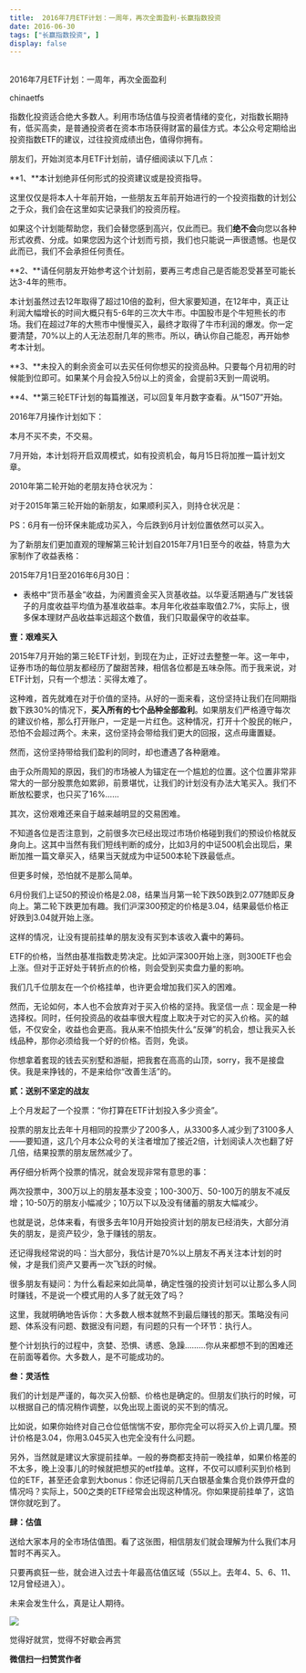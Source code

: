 ```yaml
---
title:  2016年7月ETF计划：一周年，再次全面盈利-长赢指数投资
date: 2016-06-30
tags: ["长赢指数投资", ]
display: false
---
```



## 



2016年7月ETF计划：一周年，再次全面盈利




chinaetfs




指数化投资适合绝大多数人。利用市场估值与投资者情绪的变化，对指数长期持有，低买高卖，是普通投资者在资本市场获得财富的最佳方式。本公众号定期给出投资指数ETF的建议，过往投资成绩出色，值得你拥有。




朋友们，开始浏览本月ETF计划前，请仔细阅读以下几点：



**1、**本计划绝非任何形式的投资建议或是投资指导。



这里仅仅是将本人十年前开始，一些朋友五年前开始进行的一个投资指数的计划公之于众，我们会在这里如实记录我们的投资历程。



如果这个计划能帮助您，我们会替您感到高兴，仅此而已。我们**绝不会**向您以各种形式收费、分成。如果您因为这个计划而亏损，我们也只能说一声很遗憾。也是仅此而已，我们不会承担任何责任。



**2、**请任何朋友开始参考这个计划前，要再三考虑自己是否能忍受甚至可能长达3-4年的熊市。



本计划虽然过去12年取得了超过10倍的盈利，但大家要知道，在12年中，真正让利润大幅增长的时间大概只有5-6年的三次大牛市。中国股市是个牛短熊长的市场。我们在超过7年的大熊市中慢慢买入，最终才取得了牛市利润的爆发。你一定要清楚，70%以上的人无法忍耐几年的熊市。所以，确认你自己能忍，再开始参考本计划。



**3、**未投入的剩余资金可以去买任何你想买的投资品种。只要每个月初用的时候能到位即可。如果某个月会投入5份以上的资金，会提前3天到一周说明。



**4、**第三轮ETF计划的每篇推送，可以回复年月数字查看。从“1507”开始。







2016年7月操作计划如下：





本月不买不卖，不交易。



7月开始，本计划将开启双周模式，如有投资机会，每月15日将加推一篇计划文章。









2010年第二轮开始的老朋友持仓状况为：







对于2015年第三轮开始的新朋友，如果顺利买入，则持仓状况是：







PS：6月有一份环保未能成功买入，今后跌到6月计划位置依然可以买入。





为了新朋友们更加直观的理解第三轮计划自2015年7月1日至今的收益，特意为大家制作了收益表格：



2015年7月1日至2016年6月30日：





* 表格中“货币基金”收益，为闲置资金买入货基收益。以华夏活期通与广发钱袋子的月度收益平均值为基准收益率。本月年化收益率取值2.7%，实际上，很多保本理财产品收益率远超这个数值，我们只取最保守的收益率。





**壹：艰难买入**



2015年7月开始的第三轮ETF计划，到现在为止，正好过去整整一年。这一年中，证券市场的每位朋友都经历了酸甜苦辣，相信各位都是五味杂陈。而于我来说，对ETF计划，只有一个想法：买得太难了。



这种难，首先就难在对于价值的坚持。从好的一面来看，这份坚持让我们在同期指数下跌30%的情况下，**买入****所有****的七个品种全部盈利**。如果朋友们严格遵守每次的建议价格，那么打开账户，一定是一片红色。这种情况，打开十个股民的帐户，恐怕不会超过两个。未来，这份坚持会带给我们更大的回报，这点毋庸置疑。



然而，这份坚持带给我们盈利的同时，却也遭遇了各种磨难。



由于众所周知的原因，我们的市场被人为锚定在一个尴尬的位置。这个位置非常非常大的一部分股票危如累卵，前景堪忧，让我们的计划没有办法大笔买入。我们不断放松要求，也只买了16%……



其次，这份艰难还来自于越来越明显的交易困难。



不知道各位是否注意到，之前很多次已经出现过市场价格碰到我们的预设价格就反身向上。这其中当然有我们短线判断的成分，比如3月的中证500机会出现后，果断加推一篇文章买入，结果当天就成为中证500本轮下跌最低点。



但更多时候，恐怕就不是那么简单。



6月份我们上证50的预设价格是2.08，结果当月第一轮下跌50跌到2.077随即反身向上。第二轮下跌更加有趣。我们沪深300预定的价格是3.04，结果最低价格正好跌到3.04就开始上涨。



这样的情况，让没有提前挂单的朋友没有买到本该收入囊中的筹码。



ETF的价格，当然由基准指数走势决定。比如沪深300开始上涨，则300ETF也会上涨。但对于正好处于转折点的价格，则会受到买卖盘力量的影响。



我们几千位朋友在一个价格挂单，也许更会增加我们买入的困难。





然而，无论如何，本人也不会放弃对于买入价格的坚持。我坚信一点：现金是一种选择权。同时，任何投资品的收益率很大程度上取决于对它的买入价格。买的越低，不仅安全，收益也会更高。我从来不怕损失什么“反弹”的机会，想让我买入长线品种，那你必须给我一个好的价格。否则，免谈。



你想拿着套现的钱去买别墅和游艇，把我套在高高的山顶，sorry，我不是接盘侠。我是来挣钱的，不是来给你“改善生活”的。





**贰：送别不坚定的战友**



上个月发起了一个投票：“你打算在ETF计划投入多少资金”。



投票的朋友比去年十月相同的投票少了200多人，从3300多人减少到了3100多人——要知道，这几个月本公众号的关注者增加了接近2倍，计划阅读人次也翻了好几倍，结果投票的朋友居然减少了。



再仔细分析两个投票的情况，就会发现非常有意思的事：



两次投票中，300万以上的朋友基本没变；100-300万、50-100万的朋友不减反增；10-50万的朋友小幅减少；10万以下以及没有储蓄的朋友大幅减少。



也就是说，总体来看，有很多去年10月开始投资计划的朋友已经消失，大部分消失的朋友，是资产较少，急于赚钱的朋友。



还记得我经常说的吗：当大部分，我估计是70%以上朋友不再关注本计划的时候，才是我们资产又要再一次飞跃的时候。



很多朋友有疑问：为什么看起来如此简单，确定性强的投资计划可以让那么多人同时赚钱，不是说一个模式用的人多了就无效了吗？



这里，我就明确地告诉你：大多数人根本就熬不到最后赚钱的那天。策略没有问题、体系没有问题、数据没有问题，有问题的只有一个环节：执行人。



整个计划执行的过程中，贪婪、恐惧、诱惑、急躁………你从来都想不到的困难还在前面等着你。大多数人，是不可能成功的。





**叁：灵活性**



我们的计划是严谨的，每次买入份额、价格也是确定的。但朋友们执行的时候，可以根据自己的情况稍作调整，以免出现上面说的买不到的情况。



比如说，如果你始终对自己仓位低惴惴不安，那你完全可以将买入价上调几厘。预计价格是3.04，你用3.045买入也完全没有什么问题。



另外，当然就是建议大家提前挂单。一般的券商都支持前一晚挂单，如果价格差的不太多，晚上没事儿的时候就把想买的etf挂单。这样，不仅可以顺利买到价格到位的ETF，甚至还会拿到大bonus：你还记得前几天白银基金集合竞价跌停开盘的情况吗？实际上，500之类的ETF经常会出现这种情况。你如果提前挂单了，这馅饼你就吃到了。





**肆：估值**



送给大家本月的全市场估值图。看了这张图，相信朋友们就会理解为什么我们本月暂时不再买入。



只要再疯狂一些，就会进入过去十年最高估值区域（55以上。去年4、5、6、11、12月曾经进入）。



未来会发生什么，真是让人期待。



<img data-s="300,640" data-type="png" src="http://mmbiz.qpic.cn/mmbiz/SEPick5M9xjPV9KX12x4lO5kbnGHuSfTvcovTjTJxEalO9b9cfhcCYMbCPchgvcBk8RKhyTMZ9xFbib4mo0jf9wA/0?wx_fmt=png" data-ratio="0.6312949640287769" data-w=""/>

觉得好就赏，觉得不好歇会再赏


**微信扫一扫赞赏作者**